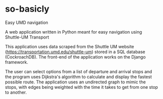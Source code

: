 # so-basicly
Easy UMD navigation

A web application written in Python meant for easy navigation using Shuttle-UM Transport

This application uses data scraped from the Shuttle UM website (https://transportation.umd.edu/shuttle-um) stored in a SQL database (CockroachDB).
The front-end of the application works on the Django framework.

The user can select options from a list of departure and arrival stops and the program uses Dijkstra's algorithm to calculate and display the fastest possible route. The application uses an undirected graph to mimic the stops, with edges being weighted with the time it takes to get from one stop to another.

